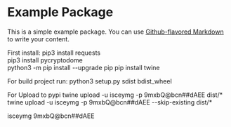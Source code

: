 # Example Package

This is a simple example package. You can use
[Github-flavored Markdown](https://guides.github.com/features/mastering-markdown/)
to write your content.

First install:
pip3 install requests    
pip3 install pycryptodome    
python3 -m pip install --upgrade pip
pip install twine        

For build project run:
python3 setup.py sdist bdist_wheel

For Upload to pypi
twine upload -u isceymg -p 9mxbQ@bcn##dAEE dist/*   
twine upload -u isceymg -p 9mxbQ@bcn##dAEE --skip-existing dist/*   

isceymg
9mxbQ@bcn##dAEE
